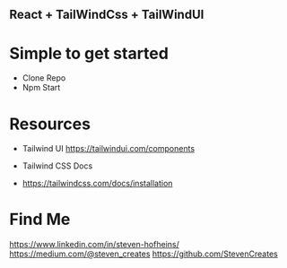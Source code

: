 ## React + TailWindCss + TailWindUI

# Simple to get started
- Clone Repo
- Npm Start

# Resources
- Tailwind UI
https://tailwindui.com/components

- Tailwind CSS Docs
- https://tailwindcss.com/docs/installation

# Find Me
https://www.linkedin.com/in/steven-hofheins/
https://medium.com/@steven_creates
https://github.com/StevenCreates

